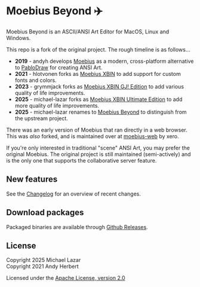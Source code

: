 # Moebius Beyond ✈️

Moebius Beyond is an ASCII/ANSI Art Editor for MacOS, Linux and Windows.

This repo is a fork of the original project. The rough timeline is as follows...

- **2019** - andyh develops [Moebius](https://github.com/blocktronics/moebius) as a modern, cross-platform alternative to [PabloDraw](https://github.com/blocktronics/pablodraw) for creating ANSI Art.
- **2021** - hlotvonen forks as [Moebius XBIN](https://github.com/hlotvonen/moebius) to add support for custom fonts and colors.
- **2023** - grymmjack forks as [Moebius XBIN GJ! Edition](https://github.com/grymmjack/moebius) to add various quality of life improvements.
- **2025** - michael-lazar forks as [Moebius XBIN Ultimate Edition](https://github.com/michael-lazar/moebius-xbin-ultimate) to add more quality of life improvements.
- **2025** - michael-lazar renames to [Moebius Beyond](https://github.com/michael-lazar/moebius-beyond) to distinguish from the upstream project.

There was an early version of Moebius that ran directly in a web browser. This was _also_ forked, and is maintained over at [moebius-web](https://github.com/xero/moebius-web) by xero.

If you're only interested in traditional "scene" ANSI Art, you may prefer the original Moebius. The original project is still maintained (semi-actively) and is the only one that supports the collaborative server feature.

## New features

See the [Changelog](CHANGELOG.md) for an overview of recent changes.

## Download packages

Packaged binaries are available through [Github Releases](https://github.com/michael-lazar/moebius-beyond/releases).

## License

Copyright 2025 Michael Lazar<br>
Copyright 2021 Andy Herbert

Licensed under the [Apache License, version 2.0](https://github.com/blocktronics/moebius/blob/master/LICENSE.txt)
